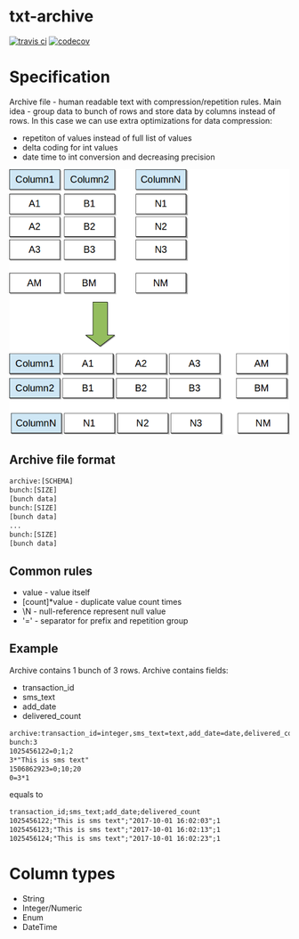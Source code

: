 # txt-archive

[![travis ci](https://travis-ci.org/wizardjedi/txt-archive.svg?branch=master)](https://travis-ci.org/wizardjedi/txt-archive.svg?branch=master)
[![codecov](https://codecov.io/gh/wizardjedi/txt-archive/branch/master/graph/badge.svg)](https://codecov.io/gh/wizardjedi/txt-archive)

# Specification

Archive file - human readable text with compression/repetition rules. Main idea - group data to bunch of rows and store data by columns instead of rows. In this case we can use extra optimizations for data compression: 
 * repetiton of values instead of full list of values
 * delta coding for int values
 * date time to int conversion and decreasing precision

![Schema](docs/images/main.png)


## Archive file format

```
archive:[SCHEMA]
bunch:[SIZE]
[bunch data]
bunch:[SIZE]
[bunch data]
...
bunch:[SIZE]
[bunch data]
```

## Common rules

 * value - value itself
 * [count]*value - duplicate value count times
 * \N - null-reference represent null value
 * '=' - separator for prefix and repetition group
 
## Example
 
 Archive contains 1 bunch of 3 rows. Archive contains fields:
  * transaction_id
  * sms_text
  * add_date
  * delivered_count
 
 ```
 archive:transaction_id=integer,sms_text=text,add_date=date,delivered_count=integer
 bunch:3
 1025456122=0;1;2
 3*"This is sms text"
 1506862923=0;10;20
 0=3*1
 ```
 equals to
  
 ```
 transaction_id;sms_text;add_date;delivered_count
 1025456122;"This is sms text";"2017-10-01 16:02:03";1
 1025456123;"This is sms text";"2017-10-01 16:02:13";1
 1025456124;"This is sms text";"2017-10-01 16:02:23";1
 ```

# Column types
 * String
 * Integer/Numeric
 * Enum
 * DateTime
